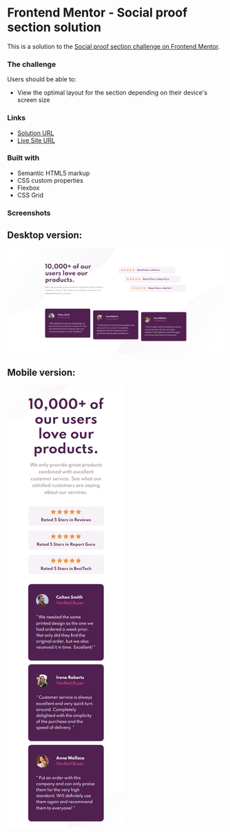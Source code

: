# Frontend Mentor - Social proof section solution

This is a solution to the [Social proof section challenge on Frontend Mentor](https://www.frontendmentor.io/challenges/social-proof-section-6e0qTv_bA).
### The challenge

Users should be able to:

- View the optimal layout for the section depending on their device's screen size

### Links

- [Solution URL](https://github.com/Fernando-Lz/social-proof-section)
- [Live Site URL](https://fernando-lz.github.io/social-proof-section/)

### Built with

- Semantic HTML5 markup
- CSS custom properties
- Flexbox
- CSS Grid

### Screenshots
Desktop version:
---
![Desktop version](desktop-screenshot.png)

Mobile version:
---
![Mobile version](mobile-screenshot.png)